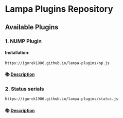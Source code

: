 # Lampa Plugins Repository

## Available Plugins

### 1. **NUMP Plugin**  

#### Installation:
```bash
https://igorek1986.github.io/lampa-plugins/np.js
```

#### 📚 [Description](https://igorek1986.github.io/lampa-plugins/docs/num)


### 2. **Status serials**
```bash
https://igorek1986.github.io/lampa-plugins/status.js
```

#### 📚 [Description](https://igorek1986.github.io/lampa-plugins/docs/status)